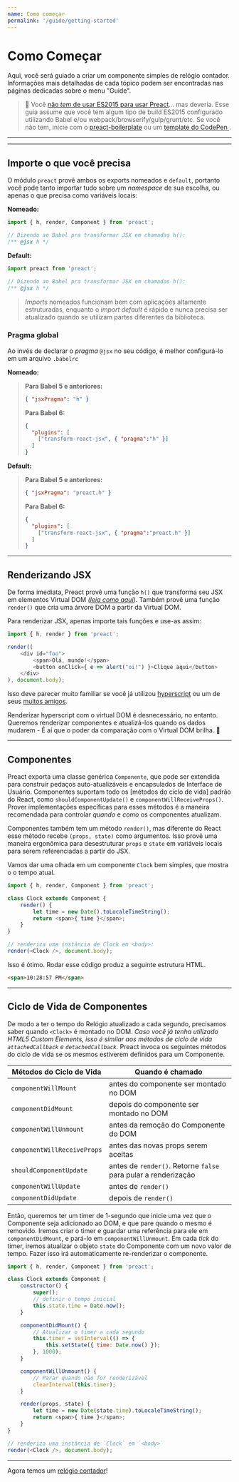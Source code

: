 ```yaml
---
name: Como começar
permalink: '/guide/getting-started'
---
```


# Como Começar

Aqui, você será guiado a criar um componente simples de relógio contador. Informações mais detalhadas de cada tópico podem ser encontradas nas páginas dedicadas sobre o menu "Guide".

> :information_desk_person: Você [não _tem_ de usar ES2015 para usar Preact](https://github.com/developit/preact-without-babel)... mas deveria.
Esse guia assume que você tem algum tipo de build ES2015 configurado utilizando Babel e/ou webpack/browserify/gulp/grunt/etc. Se você não tem, inicie com o [preact-boilerplate] ou um [template do CodePen ](http://codepen.io/developit/pen/pgaROe?editors=0010).

---

<toc></toc>

---

## Importe o que você precisa

O módulo `preact` provê ambos os exports nomeados e `default`, portanto você pode tanto importar tudo sobre um _namespace_ de sua escolha, ou apenas o que precisa como variáveis locais:


**Nomeado:**

```js
import { h, render, Component } from 'preact';

// Dizendo ao Babel pra transformar JSX em chamadas h():
/** @jsx h */
```

**Default:**

```js
import preact from 'preact';

// Dizendo ao Babel pra transformar JSX em chamadas h():
/** @jsx h */
```
> _Imports_ nomeados funcionam bem com aplicações altamente estruturadas, enquanto o _import default_ é rápido e nunca precisa ser atualizado quando se utilizam partes diferentes da biblioteca.

### Pragma global

Ao invés de declarar o _pragma_  `@jsx` no seu código, é melhor configurá-lo em um arquivo `.babelrc`

**Nomeado:**
>**Para Babel 5 e anteriores:**
>
> ```json
> { "jsxPragma": "h" }
> ```
>
> **Para Babel 6:**
>
> ```json
> {
>   "plugins": [
>     ["transform-react-jsx", { "pragma":"h" }]
>   ]
> }
> ```

**Default:**
>**Para Babel 5 e anteriores:**
>
> ```json
> { "jsxPragma": "preact.h" }
> ```
>
> **Para Babel 6:**
>
> ```json
> {
>   "plugins": [
>     ["transform-react-jsx", { "pragma":"preact.h" }]
>   ]
> }
> ```

---


## Renderizando JSX

De forma imediata, Preact provê uma função `h()` que transforma seu JSX em elementos Virtual DOM _([leia como aqui](http://jasonformat.com/wtf-is-jsx))_. Também provê uma função `render()` que cria uma árvore DOM a partir da Virtual DOM.

Para renderizar JSX, apenas importe tais funções e use-as assim:

```js
import { h, render } from 'preact';

render((
	<div id="foo">
		<span>Olá, mundo!</span>
		<button onClick={ e => alert("oi!") }>Clique aqui</button>
	</div>
), document.body);
```

Isso deve parecer muito familiar se você já utilizou [hyperscript] ou um de seus [muitos amigos](https://github.com/developit/vhtml).

Renderizar hyperscript com o virtual DOM é desnecessário, no entanto. Queremos renderizar componentes e atualizá-los quando os dados mudarem - É aí que o poder da comparação com o Virtual DOM brilha. 🌟

---


## Componentes

Preact exporta uma classe genérica `Componente`, que pode ser extendida para construir pedaços auto-atualizáveis e encapsulados de Interface de Usuário. Componentes suportam todo os [métodos do ciclo de vida] padrão do React, como `shouldComponentUpdate()` e `componentWillReceiveProps()`. Prover implementações específicas para esses métodos é a maneira recomendada para controlar _quando_ e _como_ os componentes atualizam.

Componentes também tem um método `render()`, mas diferente do React esse método recebe `(props, state)` como argumentos. Isso provê uma maneira ergonômica para desestruturar  `props` e `state` em variáveis locais para serem referenciadas a partir do JSX.

Vamos dar uma olhada em um componente `Clock` bem simples, que mostra o o tempo atual.


```js
import { h, render, Component } from 'preact';

class Clock extends Component {
	render() {
		let time = new Date().toLocaleTimeString();
		return <span>{ time }</span>;
	}
}

// renderiza uma instância de Clock em <body>:
render(<Clock />, document.body);
```

Isso é ótimo. Rodar esse código produz a seguinte estrutura HTML.

```html
<span>10:28:57 PM</span>
```


---


## Ciclo de Vida de Componentes

De modo a ter o tempo do Relógio atualizado a cada segundo, precisamos saber quando `<Clock>` é montado no DOM. _Caso você já tenha utilizado HTML5 Custom Elements, isso é similar aos métodos de ciclo de vida `attachedCallback` e `detachedCallback`._ Preact invoca os seguintes métodos do ciclo de vida se os mesmos estiverem definidos para um Componente.


| Métodos do Ciclo de Vida    | Quando é chamado                                 							|
|-----------------------------|---------------------------------------------------------------|
| `componentWillMount`        | antes do componente ser montado no DOM 			     							|
| `componentDidMount`         | depois do componente ser montado no DOM    			 							|
| `componentWillUnmount`      | antes da remoção do Componente do DOM 					 							|
| `componentWillReceiveProps` | antes das novas props serem aceitas 						 						 	|
| `shouldComponentUpdate`     | antes de `render()`. Retorne `false` para pular a renderização|
| `componentWillUpdate`       | antes de `render()`                              							|
| `componentDidUpdate`        | depois de `render()`                             							|


Então, queremos ter um timer de 1-segundo que inicie uma vez que o Componente seja adicionado ao DOM, e que pare quando o mesmo é removido.
Iremos criar o timer e guardar uma referência para ele em `componentDidMount`, e pará-lo em `componentWillUnmount`. Em cada _tick_ do timer, iremos atualizar o objeto `state` do Componente com um novo valor de tempo. Fazer isso irá automaticamente re-renderizar o componente.

```js
import { h, render, Component } from 'preact';

class Clock extends Component {
	constructor() {
		super();
		// definir o tempo inicial
		this.state.time = Date.now();
	}

	componentDidMount() {
		// Atualizar o timer a cada segundo
		this.timer = setInterval(() => {
			this.setState({ time: Date.now() });
		}, 1000);
	}

	componentWillUnmount() {
		// Parar quando não for renderizável
		clearInterval(this.timer);
	}

	render(props, state) {
		let time = new Date(state.time).toLocaleTimeString();
		return <span>{ time }</span>;
	}
}

// renderiza uma instância de `Clock` em `<body>`
render(<Clock />, document.body);
```


---

Agora temos um [relógio contador](http://jsfiddle.net/developit/u9m5x0L7/embedded/result,js/)!



[preact-boilerplate]: https://github.com/developit/preact-boilerplate
[hyperscript]: https://github.com/dominictarr/hyperscript
